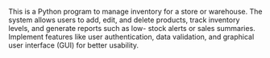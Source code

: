 This is a Python program to manage inventory for a store or warehouse. The
system allows users to add, edit, and delete products, track inventory levels,
and generate reports such as low- stock alerts or sales summaries. Implement
features like user authentication, data validation, and graphical user interface (GUI) for better usability.
